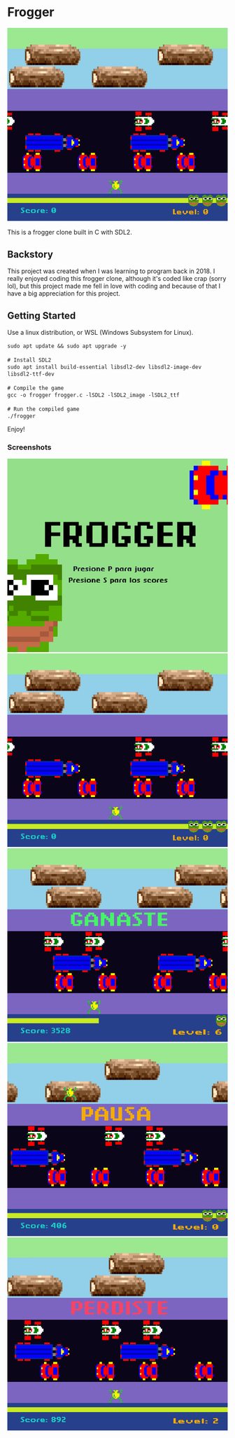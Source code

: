 # Frogger
![frogger](screenshots/game.png)

This is a frogger clone built in C with SDL2.

## Backstory
This project was created when I was learning to program back in 2018. I really enjoyed coding this frogger clone, although it's coded like crap (sorry lol), but this project made me fell in love with coding and because of that I have a big appreciation for this project.

## Getting Started
Use a linux distribution, or WSL (Windows Subsystem for Linux). 
```
sudo apt update && sudo apt upgrade -y

# Install SDL2
sudo apt install build-essential libsdl2-dev libsdl2-image-dev libsdl2-ttf-dev

# Compile the game 
gcc -o frogger frogger.c -lSDL2 -lSDL2_image -lSDL2_ttf

# Run the compiled game
./frogger
```

Enjoy! 

### Screenshots

![menu](screenshots/menu.png)
![frogger](screenshots/game.png)
![win](screenshots/win.png)
![pause](screenshots/pause.png)
![lose](screenshots/lose.png)
